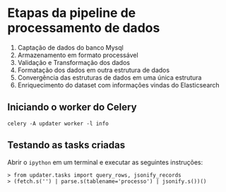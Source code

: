 # Etapas da pipeline de processamento de dados

1. Captação de dados do banco Mysql
2. Armazenamento em formato processável
3. Validação e Transformação dos dados
4. Formatação dos dados em outra estrutura de dados
5. Convergência das estruturas de dados em uma única estrutura
6. Enriquecimento do dataset com informações vindas do Elasticsearch

## Iniciando o worker do Celery

    celery -A updater worker -l info

## Testando as tasks criadas

Abrir o `ipython` em um terminal e executar as seguintes instruções:

    > from updater.tasks import query_rows, jsonify_records
    > (fetch.s('') | parse.s(tablename='processo') | jsonify.s())()
